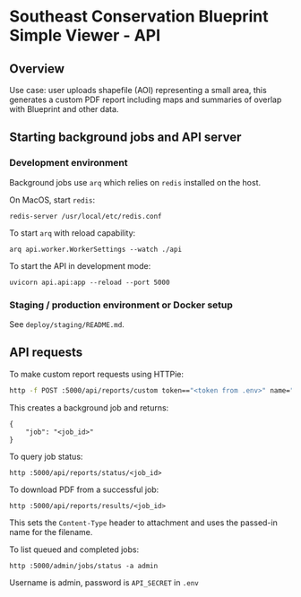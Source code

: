 # Southeast Conservation Blueprint Simple Viewer - API

## Overview

Use case: user uploads shapefile (AOI) representing a small area, this generates a custom PDF report including maps and summaries of overlap with Blueprint and other data.


## Starting background jobs and API server


### Development environment
Background jobs use `arq` which relies on `redis` installed on the host.

On MacOS, start `redis`:

```
redis-server /usr/local/etc/redis.conf
```

To start `arq` with reload capability:

```
arq api.worker.WorkerSettings --watch ./api
```

To start the API in development mode:

```
uvicorn api.api:app --reload --port 5000
```

### Staging / production environment or Docker setup

See `deploy/staging/README.md`.


## API requests

To make custom report requests using HTTPie:

```bash
http -f POST :5000/api/reports/custom token=="<token from .env>" name="<area name>" file@<filename>.zip
```

This creates a background job and returns:

```
{
    "job": "<job_id>"
}
```

To query job status:

```
http :5000/api/reports/status/<job_id>
```

To download PDF from a successful job:

```
http :5000/api/reports/results/<job_id>
```

This sets the `Content-Type` header to attachment and uses the passed-in name
for the filename.

To list queued and completed jobs:

```
http :5000/admin/jobs/status -a admin
```

Username is admin, password is `API_SECRET` in `.env`
